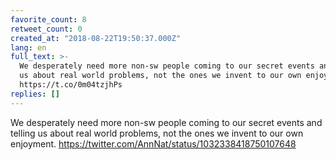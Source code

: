 ```yaml
---
favorite_count: 8
retweet_count: 0
created_at: "2018-08-22T19:50:37.000Z"
lang: en
full_text: >-
  We desperately need more non-sw people coming to our secret events and telling
  us about real world problems, not the ones we invent to our own enjoyment.
  https://t.co/0m04tzjhPs
replies: []
---
```


We desperately need more non-sw people coming to our secret events and telling
us about real world problems, not the ones we invent to our own enjoyment.
<https://twitter.com/AnnNat/status/1032338418750107648>
